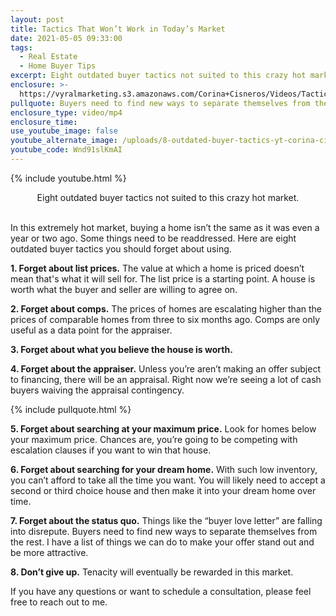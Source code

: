 ```yaml
---
layout: post
title: Tactics That Won’t Work in Today’s Market
date: 2021-05-05 09:33:00
tags:
  - Real Estate
  - Home Buyer Tips
excerpt: Eight outdated buyer tactics not suited to this crazy hot market.
enclosure: >-
  https://vyralmarketing.s3.amazonaws.com/Corina+Cisneros/Videos/Tactics+That+Won%E2%80%99t+Work+in+Today%E2%80%99s+Market.mp4
pullquote: Buyers need to find new ways to separate themselves from the rest.
enclosure_type: video/mp4
enclosure_time:
use_youtube_image: false
youtube_alternate_image: /uploads/8-outdated-buyer-tactics-yt-corina-cisneros-ss.jpg
youtube_code: Wnd91slKmAI
---
```

{% include youtube.html %}

<center>Eight outdated buyer tactics not suited to this crazy hot market.</center>

<center>&nbsp;</center>

In this extremely hot market, buying a home isn’t the same as it was even a year or two ago. Some things need to be readdressed. Here are eight outdated buyer tactics you should forget about using.

**1\. Forget about list prices.** The value at which a home is priced doesn’t mean that's what it will sell for. The list price is a starting point. A house is worth what the buyer and seller are willing to agree on.

**2\. Forget about comps.** The prices of homes are escalating higher than the prices of comparable homes from three to six months ago. Comps are only useful as a data point for the appraiser.

**3\. Forget about what you believe the house is worth.**

**4\. Forget about the appraiser.** Unless you’re aren’t making an offer subject to financing, there will be an appraisal. Right now we’re seeing a lot of cash buyers waiving the appraisal contingency.

{% include pullquote.html %}

**5\. Forget about searching at your maximum price.** Look for homes below your maximum price. Chances are, you’re going to be competing with escalation clauses if you want to win that house.

**6\. Forget about searching for your dream home.** With such low inventory, you can’t afford to take all the time you want. You will likely need to accept a second or third choice house and then make it into your dream home over time.

**7\. Forget about the status quo.** Things like the “buyer love letter” are falling into disrepute. Buyers need to find new ways to separate themselves from the rest. I have a list of things we can do to make your offer stand out and be more attractive.

**8\. Don’t give up.** Tenacity will eventually be rewarded in this market.

If you have any questions or want to schedule a consultation, please feel free to reach out to me.

&nbsp;
